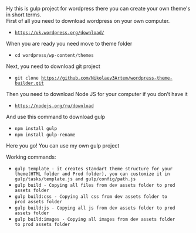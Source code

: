 Hy this is gulp project for wordpress there you can create your own theme's in short 
terms.<br>
First of all you need to download wordpress on your own computer.<br>
- <code>https://uk.wordpress.org/download/</code>

When you are ready you need move to theme folder<br>
- <code>cd wordpress/wp-content/themes</code>

Next, you need to download git project<br>
- <code>git clone https://github.com/Nikolaev3Artem/wordpress-theme-builder.git</code>

Then you need to download Node JS for your computer if you don't have it<br>
- <code>https://nodejs.org/ru/download</code>

And use this command to download gulp <br>
- <code>npm install gulp</code>
- <code>npm install gulp-rename</code>

Here you go! You can use my own gulp project

Working commands: <br>
- <code>gulp template - it creates standart theme structure for your theme(HTML folder and Prod folder), you can customize it in gulp/tasks/template.js and gulp/config/path.js</code>
- <code>gulp build - Copying all files from dev assets folder to prod assets folder </code>
- <code>gulp build:css - Copying all css from dev assets folder to prod assets folder </code>
- <code>gulp build:js - Copying all js from dev assets folder to prod assets folder </code>
- <code>gulp build:images - Copying all images from dev assets folder to prod assets folder </code>